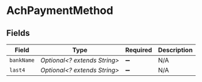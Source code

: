 # AchPaymentMethod


## Fields

| Field                        | Type                         | Required                     | Description                  |
| ---------------------------- | ---------------------------- | ---------------------------- | ---------------------------- |
| `bankName`                   | *Optional<? extends String>* | :heavy_minus_sign:           | N/A                          |
| `last4`                      | *Optional<? extends String>* | :heavy_minus_sign:           | N/A                          |